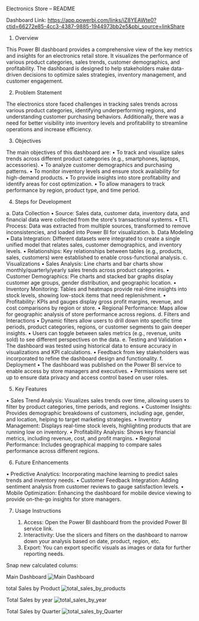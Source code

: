 Electronics Store  – README

Dashboard Link: https://app.powerbi.com/links/iZ8YEAWte0?ctid=66272e85-4cc3-4387-9885-1944973bb2e5&pbi_source=linkShare

1. Overview

This Power BI dashboard provides a comprehensive view of the key metrics and insights for an electronics retail store. It visualizes the performance of various product categories, sales trends, customer demographics, and profitability. The dashboard is designed to help stakeholders make data-driven decisions to optimize sales strategies, inventory management, and customer engagement.

2. Problem Statement

The electronics store faced challenges in tracking sales trends across various product categories, identifying underperforming regions, and understanding customer purchasing behaviors. Additionally, there was a need for better visibility into inventory levels and profitability to streamline operations and increase efficiency.

3. Objectives

The main objectives of this dashboard are:
•	To track and visualize sales trends across different product categories (e.g., smartphones, laptops, accessories).
•	To analyze customer demographics and purchasing patterns.
•	To monitor inventory levels and ensure stock availability for high-demand products.
•	To provide insights into store profitability and identify areas for cost optimization.
•	To allow managers to track performance by region, product type, and time period.

4. Steps for Development

a. Data Collection
•	Source: Sales data, customer data, inventory data, and financial data were collected from the store's transactional systems.
•	ETL Process: Data was extracted from multiple sources, transformed to remove inconsistencies, and loaded into Power BI for visualization.
b. Data Modeling
•	Data Integration: Different datasets were integrated to create a single unified model that relates sales, customer demographics, and inventory levels.
•	Relationships: Key relationships between tables (e.g., products, sales, customers) were established to enable cross-functional analysis.
c. Visualizations
•	Sales Analysis: Line charts and bar charts show monthly/quarterly/yearly sales trends across product categories.
•	Customer Demographics: Pie charts and stacked bar graphs display customer age groups, gender distribution, and geographic location.
•	Inventory Monitoring: Tables and heatmaps provide real-time insights into stock levels, showing low-stock items that need replenishment.
•	Profitability: KPIs and gauges display gross profit margins, revenue, and cost comparisons by region or store.
•	Regional Performance: Maps allow for geographic analysis of store performance across regions.
d. Filters and Interactions
•	Dynamic filters allow users to drill down into specific time periods, product categories, regions, or customer segments to gain deeper insights.
•	Users can toggle between sales metrics (e.g., revenue, units sold) to see different perspectives on the data.
e. Testing and Validation
•	The dashboard was tested using historical data to ensure accuracy in visualizations and KPI calculations.
•	Feedback from key stakeholders was incorporated to refine the dashboard design and functionality.
f. Deployment
•	The dashboard was published on the Power BI service to enable access by store managers and executives.
•	Permissions were set up to ensure data privacy and access control based on user roles.

5. Key Features

•	Sales Trend Analysis: Visualizes sales trends over time, allowing users to filter by product categories, time periods, and regions.
•	Customer Insights: Provides demographic breakdowns of customers, including age, gender, and location, helping to target marketing strategies.
•	Inventory Management: Displays real-time stock levels, highlighting products that are running low on inventory.
•	Profitability Analysis: Shows key financial metrics, including revenue, cost, and profit margins.
•	Regional Performance: Includes geographical mapping to compare sales performance across different regions.

6. Future Enhancements

•	Predictive Analytics: Incorporating machine learning to predict sales trends and inventory needs.
•	Customer Feedback Integration: Adding sentiment analysis from customer reviews to gauge satisfaction levels.
•	Mobile Optimization: Enhancing the dashboard for mobile device viewing to provide on-the-go insights for store managers.

7. Usage Instructions

    1.	Access: Open the Power BI dashboard from the provided Power BI service link.
    2.	Interactivity: Use the slicers and filters on the dashboard to narrow down your analysis based on date, product, region, etc.
    3.	Export: You can export specific visuals as images or data for further reporting needs.





Snap new calculated colums:

Main Dashboard
![Main Dashboard](https://github.com/user-attachments/assets/a659829e-0b7a-48a6-a010-53140ff12b97)


 
 total Sales by Product
 ![total_sales_by_products](https://github.com/user-attachments/assets/53834506-b96d-4a60-be17-c63a6645d470)



 Total Sales by year
 ![total_sales_by_year](https://github.com/user-attachments/assets/cab1b266-2764-4c7f-b320-8753d64ccc09)

 

 Total Sales by Quarter
 ![total_sales_by_Quarter](https://github.com/user-attachments/assets/3df6c031-139c-439c-939b-d377e0dc4597)

